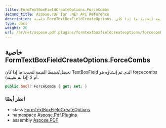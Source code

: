 ```yaml
---
title: FormTextBoxFieldCreateOptions.ForceCombs
second_title: Aspose.PDF for .NET API Reference
description: خاصية FormTextBoxFieldCreateOptions. تحصل/تضبط القيمة لتحديد ما إذا كان TextBoxField الذي تم إنشاؤه هو forcecombs أم لا إذا تم تعيينه
type: docs
weight: 20
url: /ar/net/aspose.pdf.plugins/formtextboxfieldcreateoptions/forcecombs/
---
```

## خاصية FormTextBoxFieldCreateOptions.ForceCombs

تحصل/تضبط القيمة لتحديد ما إذا كان TextBoxField الذي تم إنشاؤه هو forcecombs أم لا (إذا تم تعيينه).

```csharp
public bool? ForceCombs { get; set; }
```

### انظر أيضًا

* class [FormTextBoxFieldCreateOptions](../)
* namespace [Aspose.Pdf.Plugins](../../../aspose.pdf.plugins/)
* assembly [Aspose.PDF](../../../)
